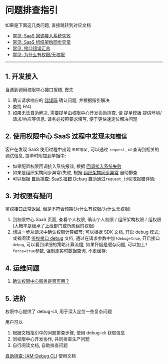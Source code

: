 # 问题排查指引

如果是下面这几类问题, 直接跳转到对应文档

- [常见: SaaS 回调接入系统失败](Debug/SaaS-Callback.md)
- [常见: SaaS 组织架构同步异常](Debug/SaaS-DeptSync.md)
- [常见: 接口错误汇总](Debug/API-Error.md)
- [常见: 为什么有权限/无权限](Debug/PolicyAPIDebug.md)

---

## 1. 开发接入

当遇到调用权限中心接口报错, 首先

1. 确认请求响应的 [错误码](ErrorCode.md) 确认问题, 并根据指引解决
2. 查找 FAQ
3. 如果无法自助解决, 需要提单由权限中心开发协助排查, 请 [提单模板](Debug/Issue.md) 提供环境/请求/响应等信息. 请务必按照要求填写, 便于更快速定位解决问题

## 2. 使用权限中心 SaaS 过程中发现`未知错误`

客户在发现 SaaS 使用过程中出现 `未知错误` , 可以通过 `request_id` 查询到相关的调试信息, 提单时附加到单据中; 

- 如果配置权限回调接入系统报错, 根据 [回调接入系统失败](Debug/SaaS-Callback.md)
- 如果是组织架构同步异常/失败, 根据 [组织架构同步异常](Debug/SaaS-DeptSync.md) 自助排查
- 可以根据 [自助排查: SaaS 报错 Debug](Debug/SelfHelp/SaaS-DebugTraceAPI.md) 自助通过`request_id`获取报错详情;

## 3. 对权限有疑问

鉴权接口正常返回, 但是不符合预期(为什么有权限/为什么无权限)

1. 到权限中心 SaaS 页面, 查看个人权限, 确认个人权限 / 组织架构权限 / 组权限 (大概率是继承了上级部门或所属组的权限)
2. 想进一步从请求中确认权限计算细节; 可以根据 SDK 文档, 开启 debug 模式; 或者阅读 [鉴权接口 debug](Debug/PolicyAPIDebug.md) 文档, 通过在请求参数中加`?debug=true`, 开启接口`debug`, 可以看到详细的策略计算流程; 如果怀疑是缓存问题, 可以加上`?force=true`参数, 强制走实时数据查询, 不走缓存;

## 4. 运维问题

1. [确认权限中心服务是否可用？](../OPS/Debug.md) 

## 5. 进阶

权限中心提供了 debug-cli, 用于深入定位一些复杂问题

用户可以

1. 根据文档指引中的问题排查步骤, 使用 debug-cli 获取信息
2. 同权限中心开发协作, 共同排查生产问题
3. 自行阅读文档, 自助排查问题

[自助排查: IAM-Debug CLI](Debug/SelfHelp/DebugCLI.md) 使用文档
